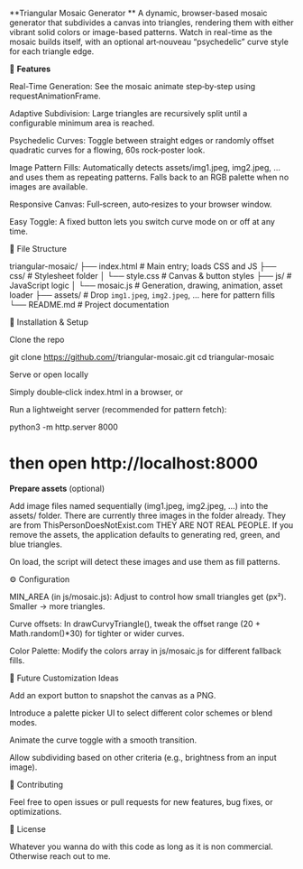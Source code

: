 **Triangular Mosaic Generator
**
A dynamic, browser-based mosaic generator that subdivides a canvas into triangles, rendering them with either vibrant solid colors or image-based patterns. Watch in real-time as the mosaic builds itself, with an optional art‑nouveau “psychedelic” curve style for each triangle edge.

🎨 **Features**

Real-Time Generation: See the mosaic animate step‑by‑step using requestAnimationFrame.

Adaptive Subdivision: Large triangles are recursively split until a configurable minimum area is reached.

Psychedelic Curves: Toggle between straight edges or randomly offset quadratic curves for a flowing, 60s rock‑poster look.

Image Pattern Fills: Automatically detects assets/img1.jpeg, img2.jpeg, … and uses them as repeating patterns. Falls back to an RGB palette when no images are available.

Responsive Canvas: Full‑screen, auto‑resizes to your browser window.

Easy Toggle: A fixed button lets you switch curve mode on or off at any time.

📂 File Structure

triangular-mosaic/
├── index.html        # Main entry; loads CSS and JS
├── css/              # Stylesheet folder
│   └── style.css     # Canvas & button styles
├── js/               # JavaScript logic
│   └── mosaic.js     # Generation, drawing, animation, asset loader
├── assets/           # Drop `img1.jpeg`, `img2.jpeg`, … here for pattern fills
└── README.md         # Project documentation

🔧 Installation & Setup

Clone the repo

git clone https://github.com/<your-username>/triangular-mosaic.git
cd triangular-mosaic

Serve or open locally

Simply double‑click index.html in a browser, or

Run a lightweight server (recommended for pattern fetch):

python3 -m http.server 8000
# then open http://localhost:8000

**Prepare assets** (optional)

Add image files named sequentially (img1.jpeg, img2.jpeg, …) into the assets/ folder. There are currently three images in the folder already. They are from ThisPersonDoesNotExist.com THEY ARE NOT REAL PEOPLE. If you remove the assets, the application defaults to generating red, green, and blue triangles. 

On load, the script will detect these images and use them as fill patterns.

⚙️ Configuration

MIN_AREA (in js/mosaic.js): Adjust to control how small triangles get (px²). Smaller → more triangles.

Curve offsets: In drawCurvyTriangle(), tweak the offset range (20 + Math.random()*30) for tighter or wider curves.

Color Palette: Modify the colors array in js/mosaic.js for different fallback fills.

🧩 Future Customization Ideas

Add an export button to snapshot the canvas as a PNG.

Introduce a palette picker UI to select different color schemes or blend modes.

Animate the curve toggle with a smooth transition.

Allow subdividing based on other criteria (e.g., brightness from an input image).

🤝 Contributing

Feel free to open issues or pull requests for new features, bug fixes, or optimizations.

📜 License

Whatever you wanna do with this code as long as it is non commercial. Otherwise reach out to me.

